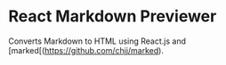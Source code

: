 # React Markdown Previewer

Converts Markdown to HTML using React.js and [marked[(https://github.com/chjj/marked).